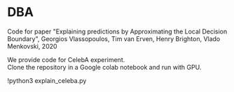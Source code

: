# DBA
Code for paper "Explaining predictions by Approximating the Local Decision Boundary", Georgios Vlassopoulos, Tim van Erven, Henry Brighton, Vlado Menkovski, 2020

We provide code for CelebA experiment. <br/>
Clone the repository in a Google colab notebook and run with GPU.

!python3 explain_celeba.py




